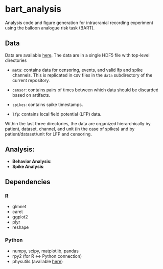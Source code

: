 # bart_analysis
Analysis code and figure generation for intracranial recording experiment using the balloon analogue risk task (BART).

## Data

Data are available [here](TBD). The data are in a single HDF5 file with top-level directories

- `meta`: contains data for censoring, events, and valid lfp and spike channels. This is replicated in csv files in the `data` subdirectory of the current repository.

- `censor`: contains pairs of times between which data should be discarded based on artifacts.

- `spikes`: contains spike timestamps.

- `lfp`: contains local field potential (LFP) data.

Within the last three directories, the data are organized hierarchically by patient, dataset, channel, and unit (in the case of spikes) and by patient/dataset/unit for LFP and censoring.

## Analysis:
- __Behavior Analysis__:
- __Spike Analysis__:

## Dependencies

### R
- glmnet
- caret
- ggplot2
- plyr
- reshape

### Python
- numpy, scipy, matplotlib, pandas
- rpy2 (for R &harr; Python connection)
- physutils (available [here](https://github.com/jmxpearson/physutils))
